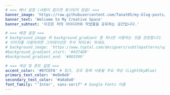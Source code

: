 ```yaml
---
# === 배너 설정 (내용이 없으면 표시되지 않음) ===
banner_image: 'https://raw.githubusercontent.com/Tanat05/my-blog-posts/main/images/main_banner.png'
banner_text: 'Welcome to My Creative Space'
banner_subtext: '이곳은 저의 아이디어와 작업물을 공유하는 공간입니다.'

# === 배경 설정 ===
# background_image 와 background_gradient 중 하나만 사용하는 것을 권장합니다.
# 이미지를 사용하려면 그라데이션은 주석 처리(#) 하세요.
# background_image: 'https://www.toptal.com/designers/subtlepatterns/uploads/double-bubble-outline.png'
#background_gradient_start: '#4374D9'
#background_gradient_end: '#003399'

# === 색상 및 폰트 설정 ===
accent_color: '#87CEFA' # 링크, 강조 등에 사용될 주요 색상 (LightSkyBlue)
primary_text_color: '#e0e0e0'
secondary_text_color: '#a0a0a0'
font_family: "'Inter', sans-serif" # Google Fonts 이름
---
```

